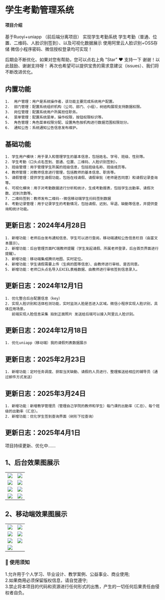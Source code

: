 
# 学生考勤管理系统

#### 项目介绍
基于Ruoyi+uniapp （前后端分离项目） 实现学生考勤系统
学生考勤（普通、位置、二维码、人脸识别签到）、以及可视化数据展示
使用阿里云人脸识别+OSS存储
微信小程序密码、微信授权登录均可实现！

后期会不断优化、如果对您有帮助，您可以点右上角 "Star" ❤️ 支持一下 谢谢！以此鼓励、谢谢支持呀！
再次也希望可以提供宝贵的需求意建议（issues）、我们将不断改进优化。

## 内置功能
~~~
1.  用户管理：用户是系统操作者，该功能主要完成系统用户配置。
2.  部门管理：配置系统组织机构（公司、部门、小组），树结构展现支持数据权限。
3.  岗位管理：配置系统用户所属担任职务。
4.  菜单管理：配置系统菜单，操作权限，按钮权限标识等。
5.  角色管理：角色菜单权限分配、设置角色按机构进行数据范围权限划分。
6.  通知公告：系统通知公告信息发布维护。
~~~

## 基础功能
~~~
1. 学生用户模块：用于录入和管理学生的基本信息，包括姓名、学号、班级、性别等。
2. 学生考勤（口头点名签到、普通、位置、二维码、人脸识别签到）。
3. 班级管理：用于管理学生所属的班级信息，包括班级名称、班级成员等。
4. 教师管理：对教师信息进行管理，包括教师的基本信息、职务等。
5. 请假管理：提供学生请假功能，包括在线请假、请假审批（老师是否同意）和请假记录查询等。
6. 可视化模块：用于对考勤数据进行分析和统计，生成考勤报表，包括学生出勤率、请假次数、迟到次数等。
7. 二维码签到：教师发布二维码--微信移动端学生扫码签到数据
8. 考勤记录管理：用于记录学生的考勤情况，包括请假、迟到、早退、缺勤等信息，并提供查询和统计功能。
~~~

## 更新日志：2024年4月28日
~~~
1. 新增功能：老师后台发布通知信息、学生可以进行查阅，移动端通知公告信息栏目（由富文本展示）。
2. 新增功能：后台管理页面PC端教师提醒（学生发起请假、所属老师登录，后台首页界面进行提醒）。
3. 新增功能：移动端集成腾讯地图、实时定位。
4. 新增功能：学生请假需要上传（生病的图等信息）、由教师进行审核、是否同意。
5. 新增功能：老师口头点名导入EXCEL表格数据、由教师进行审核签到信息录入。
~~~

## 更新日志：2024年12月1日
~~~
1. 优化整合后台配置信息（key）
2. 实现人脸识别和活体检测功能，实时监测人脸是否进入区域。微信小程序实现人脸识别，具体应用场景。
   前端实现人脸信息采集 拍到正面照片 发送给后端可以接入阿里云人脸识别。
~~~

## 更新日志：2024年12月18日
~~~
1. 优化uniapp（移动端）我的请假列表数据展示
~~~

## 更新日志：2025年2月23日
~~~
1. 新增功能：定时任务调度、获取当天缺勤、请假的人员进行、整理推送给相应的辅导员（通过邮件方式发送）
~~~

## 更新日志：2025年3月24日
~~~
1. 新增功能：新增教学管理员（管理自己学院的教师和学生）每门课的出勤率（汇总）、每个班级的出勤率（汇总）。
2. 新增功能：优化学生签到查询界面（树形下拉查询）
~~~

## 更新日志：2025年4月1日

项目持续更新、优化中......

 
## 1、后台效果图展示
<table>
    <tr>
        <td><img src="https://gitee.com/ye-sgui/student-attendance/raw/master/%E9%A6%96%E9%A1%B5.jpg"/></td>
        <td><img src="https://gitee.com/ye-sgui/student-attendance/raw/master/%E5%AD%A6%E7%94%9F%E8%80%83%E5%8B%A4%E7%AE%A1%E7%90%86%E6%A8%A1%E5%9D%97%E5%9B%BE.png"/></td>
    </tr>
    <tr>
        <td><img src="https://gitee.com/ye-sgui/student-attendance/raw/master/1745201467894.jpg"/></td>
        <td><img src="https://gitee.com/ye-sgui/student-attendance/raw/master/%E5%AE%BF%E8%88%8D%E7%AE%A1%E7%90%86%E6%95%B0%E6%8D%AE%E9%A1%B5%E9%9D%A2.jpg"/></td>
    </tr>
    <tr>
        <td><img src="https://gitee.com/ye-sgui/student-attendance/raw/master/0ece8c60b10afb6e1deb1c530a136a6.png"/></td>
        <td><img src="https://gitee.com/ye-sgui/student-attendance/raw/master/%E7%8F%AD%E7%BA%A7%E5%8F%91%E8%B5%B7%E7%AD%BE%E5%88%B0%E9%A1%B5%E9%9D%A2%E6%95%B0%E6%8D%AE.jpg"/></td>
    </tr>	 
    <tr>
        <td><img src="https://gitee.com/ye-sgui/student-attendance/raw/master/aed53134a75a38350e8d5f7769ceb34.png"/></td>
        <td><img src="https://gitee.com/ye-sgui/student-attendance/raw/master/db01893a8da5edcc9dee5c3c71d9664.png"/></td>
    </tr>
</table>

## 2、移动端效果图展示
<table>
    <tr>
       <td><img src="https://gitee.com/ye-sgui/student-attendance/raw/master/%E5%B0%8F%E7%A8%8B%E5%BA%8F%E7%99%BB%E5%BD%95%E9%A6%96%E9%A1%B5.png"/></td>
       <td><img src="https://gitee.com/ye-sgui/student-attendance/raw/master/%E5%B7%A5%E4%BD%9C%E5%8F%B0%E9%A6%96%E9%A1%B5.png"/></td>
    </tr>
    <tr>
        <td><img src="https://gitee.com/ye-sgui/student-attendance/raw/master/%E9%A6%96%E9%A1%B5.png"/></td>
        <td><img src="https://gitee.com/ye-sgui/student-attendance/raw/master/%E7%AD%BE%E5%88%B0%E4%BF%A1%E6%81%AF.png"/></td>
    </tr>
    <tr>
        <td><img src="https://gitee.com/ye-sgui/student-attendance/raw/master/%E6%88%91%E7%9A%84%E8%AF%B7%E5%81%87.png"/></td>
        <td><img src="https://gitee.com/ye-sgui/student-attendance/raw/master/%E9%80%9A%E7%9F%A5%E5%85%AC%E5%91%8A.png"/></td>
    </tr>	 
    <tr>
        <td><img src="https://gitee.com/ye-sgui/student-attendance/raw/master/%E6%88%91%E7%9A%84%E9%A1%B5%E9%9D%A2.png"/></td>
        <td></td>
    </tr>
</table>



### 🔔 使用须知
1.允许用于个人学习、毕业设计、教学案例、公益事业、商业使用;<br>
2.如果商用必须保留版权信息，请自觉遵守;<br>
3.禁止将本项目的代码和资源进行任何形式的出售，产生的一切任何后果责任由侵权者自负。<br>
